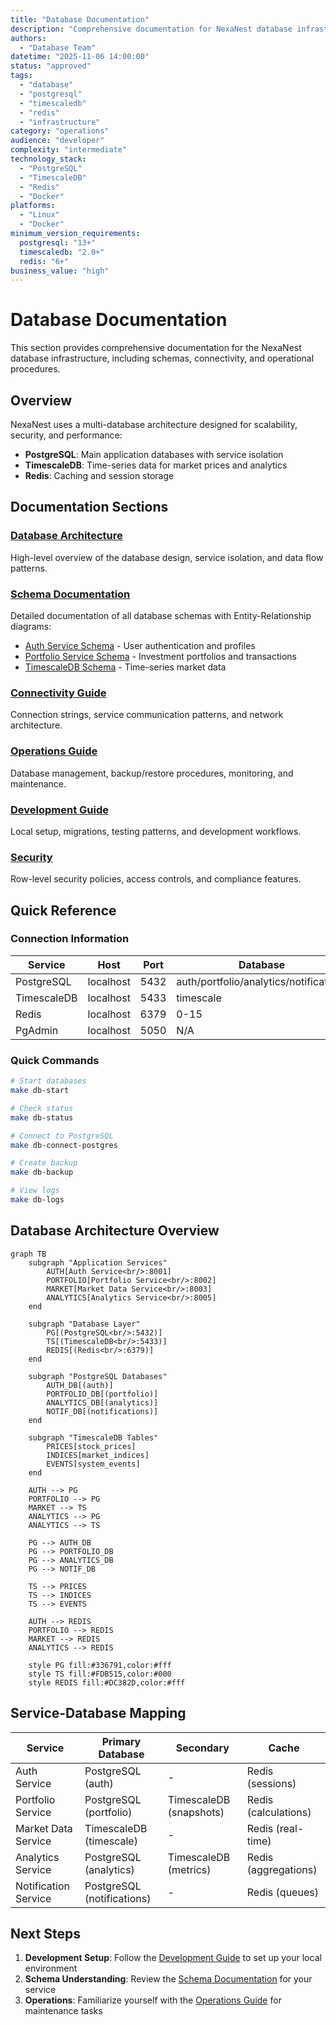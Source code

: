```yaml
---
title: "Database Documentation"
description: "Comprehensive documentation for NexaNest database infrastructure including PostgreSQL, TimescaleDB, and Redis"
authors:
  - "Database Team"
datetime: "2025-11-06 14:00:00"
status: "approved"
tags:
  - "database"
  - "postgresql"
  - "timescaledb"
  - "redis"
  - "infrastructure"
category: "operations"
audience: "developer"
complexity: "intermediate"
technology_stack:
  - "PostgreSQL"
  - "TimescaleDB"
  - "Redis"
  - "Docker"
platforms:
  - "Linux"
  - "Docker"
minimum_version_requirements:
  postgresql: "13+"
  timescaledb: "2.0+"
  redis: "6+"
business_value: "high"
---
```


# Database Documentation

This section provides comprehensive documentation for the NexaNest database infrastructure, including schemas, connectivity, and operational procedures.

## Overview

NexaNest uses a multi-database architecture designed for scalability, security, and performance:

- **PostgreSQL**: Main application databases with service isolation
- **TimescaleDB**: Time-series data for market prices and analytics
- **Redis**: Caching and session storage

## Documentation Sections

### [Database Architecture](architecture.md)
High-level overview of the database design, service isolation, and data flow patterns.

### [Schema Documentation](schemas/index.md)
Detailed documentation of all database schemas with Entity-Relationship diagrams:

- [Auth Service Schema](schemas/auth.md) - User authentication and profiles
- [Portfolio Service Schema](schemas/portfolio.md) - Investment portfolios and transactions
- [TimescaleDB Schema](schemas/timescale.md) - Time-series market data

### [Connectivity Guide](connectivity.md)
Connection strings, service communication patterns, and network architecture.

### [Operations Guide](operations.md)
Database management, backup/restore procedures, monitoring, and maintenance.

### [Development Guide](development.md)
Local setup, migrations, testing patterns, and development workflows.

### [Security](security.md)
Row-level security policies, access controls, and compliance features.

## Quick Reference

### Connection Information

| Service | Host | Port | Database | User |
|---------|------|------|----------|------|
| PostgreSQL | localhost | 5432 | auth/portfolio/analytics/notifications | nexanest |
| TimescaleDB | localhost | 5433 | timescale | timescale |
| Redis | localhost | 6379 | 0-15 | N/A |
| PgAdmin | localhost | 5050 | N/A | admin@nexanest.local |

### Quick Commands

```bash
# Start databases
make db-start

# Check status
make db-status

# Connect to PostgreSQL
make db-connect-postgres

# Create backup
make db-backup

# View logs
make db-logs
```

## Database Architecture Overview

```mermaid
graph TB
    subgraph "Application Services"
        AUTH[Auth Service<br/>:8001]
        PORTFOLIO[Portfolio Service<br/>:8002]
        MARKET[Market Data Service<br/>:8003]
        ANALYTICS[Analytics Service<br/>:8005]
    end
    
    subgraph "Database Layer"
        PG[(PostgreSQL<br/>:5432)]
        TS[(TimescaleDB<br/>:5433)]
        REDIS[(Redis<br/>:6379)]
    end
    
    subgraph "PostgreSQL Databases"
        AUTH_DB[(auth)]
        PORTFOLIO_DB[(portfolio)]
        ANALYTICS_DB[(analytics)]
        NOTIF_DB[(notifications)]
    end
    
    subgraph "TimescaleDB Tables"
        PRICES[stock_prices]
        INDICES[market_indices]
        EVENTS[system_events]
    end
    
    AUTH --> PG
    PORTFOLIO --> PG
    MARKET --> TS
    ANALYTICS --> PG
    ANALYTICS --> TS
    
    PG --> AUTH_DB
    PG --> PORTFOLIO_DB
    PG --> ANALYTICS_DB
    PG --> NOTIF_DB
    
    TS --> PRICES
    TS --> INDICES
    TS --> EVENTS
    
    AUTH --> REDIS
    PORTFOLIO --> REDIS
    MARKET --> REDIS
    ANALYTICS --> REDIS
    
    style PG fill:#336791,color:#fff
    style TS fill:#FDB515,color:#000
    style REDIS fill:#DC382D,color:#fff
```

## Service-Database Mapping

| Service | Primary Database | Secondary | Cache |
|---------|------------------|-----------|-------|
| Auth Service | PostgreSQL (auth) | - | Redis (sessions) |
| Portfolio Service | PostgreSQL (portfolio) | TimescaleDB (snapshots) | Redis (calculations) |
| Market Data Service | TimescaleDB (timescale) | - | Redis (real-time) |
| Analytics Service | PostgreSQL (analytics) | TimescaleDB (metrics) | Redis (aggregations) |
| Notification Service | PostgreSQL (notifications) | - | Redis (queues) |

## Next Steps

1. **Development Setup**: Follow the [Development Guide](development.md) to set up your local environment
2. **Schema Understanding**: Review the [Schema Documentation](schemas/index.md) for your service
3. **Operations**: Familiarize yourself with the [Operations Guide](operations.md) for maintenance tasks